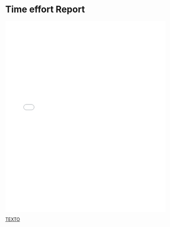 # Time effort Report

<MDXLayout>
  <embed src="/assets/files/02-Time-Effort-Report-b9a491c7347004dd5ae44464fb5eb2f3.pdf" type="application/pdf" width="100%" height="600px" />
</MDXLayout>

[TEXTO](../../../static/PDFs/DP/02-Time-Effort-Report.pdf)